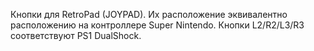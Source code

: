 Кнопки для RetroPad (JOYPAD).
Их расположение эквивалентно расположению на контроллере Super Nintendo.
Кнопки L2/R2/L3/R3 соответствуют PS1 DualShock.